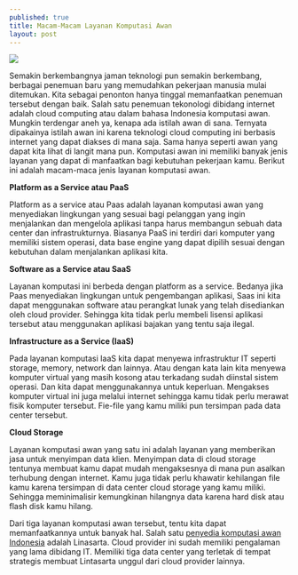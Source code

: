 ```yaml
---
published: true
title: Macam-Macam Layanan Komputasi Awan
layout: post
---
```

<img src="http://3.bp.blogspot.com/-f1v04_4nRnQ/UjMBHb4ysfI/AAAAAAAABFY/hdjbI8pzqIc/s1600/cloud-computing-for-ecommerce.jpg"/>

Semakin berkembangnya jaman teknologi pun semakin berkembang, berbagai penemuan baru yang memudahkan pekerjaan manusia mulai ditemukan. Kita sebagai penonton hanya tinggal memanfaatkan penemuan tersebut dengan baik. Salah satu penemuan tekonologi dibidang internet adalah cloud computing atau dalam bahasa Indonesia komputasi awan. Mungkin terdengar aneh ya, kenapa ada istilah awan di sana. Ternyata dipakainya istilah awan ini karena teknologi cloud computing ini berbasis internet yang dapat diakses di mana saja. Sama hanya seperti awan yang dapat kita lihat di langit mana pun. Komputasi awan ini memiliki banyak jenis layanan yang dapat di manfaatkan bagi kebutuhan pekerjaan kamu. Berikut ini adalah macam-maca jenis layanan komputasi awan.

<b>Platform as a Service atau PaaS</b>

Platform as a service atau Paas adalah layanan komputasi awan yang menyediakan lingkungan yang sesuai bagi pelanggan yang ingin menjalankan dan mengelola aplikasi tanpa harus membangun sebuah data center dan infrastrukturnya. Biasanya PaaS ini terdiri dari komputer yang memiliki sistem operasi, data base engine yang dapat dipilih sesuai dengan kebutuhan dalam menjalankan aplikasi kita.

<b>Software as a Service atau SaaS</b></b>

Layanan komputasi ini berbeda dengan platform as a service. Bedanya jika Paas menyediakan lingkungan untuk pengembangan aplikasi, Saas ini kita dapat menggunakan software atau perangkat lunak yang telah disediankan oleh cloud provider. Sehingga kita tidak perlu membeli lisensi aplikasi tersebut atau menggunakan aplikasi bajakan yang tentu saja ilegal.

<b>Infrastructure as a Service (IaaS)</b>

Pada layanan komputasi IaaS kita dapat menyewa infrastruktur IT seperti storage, memory, network dan lainnya. Atau dengan kata lain kita menyewa komputer virtual yang masih kosong atau terkadang sudah diinstal sistem operasi. Dan kita dapat menggunakannya untuk keperluan. Mengakses komputer virtual ini juga melalui internet sehingga kamu tidak perlu merawat fisik komputer tersebut. Fie-file yang kamu miliki pun tersimpan pada data center tersebut.

<b>Cloud Storage</b>

Layanan komputasi awan yang satu ini adalah layanan yang memberikan jasa untuk menyimpan data klien. Menyimpan data di cloud storage tentunya membuat kamu dapat mudah mengaksesnya di mana pun asalkan terhubung dengan internet. Kamu juga tidak perlu khawatir kehilangan file kamu karena tersimpan di data center cloud storage yang kamu miliki. Sehingga meminimalisir kemungkinan hilangnya data karena hard disk atau flash disk kamu hilang.

Dari tiga layanan komputasi awan tersebut, tentu kita dapat memanfaatkannya untuk banyak hal. Salah satu <a href="http://www.lintasarta.net/product/cloud-services">penyedia komputasi awan Indonesia</a> adalah Linasarta. Cloud provider ini sudah memiliki pengalaman yang lama dibidang IT. Memiliki tiga data center yang terletak di tempat strategis membuat Lintasarta unggul dari cloud provider lainnya.

